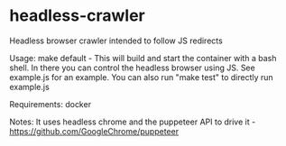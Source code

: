 # headless-crawler
Headless browser crawler intended to follow JS redirects

Usage: make default -
This will build and start the container with a bash shell. In there you can control the headless browser using JS. See example.js for an example. You can also run "make test" to directly run example.js

Requirements: docker

Notes: It uses headless chrome and the puppeteer API to drive it - https://github.com/GoogleChrome/puppeteer
